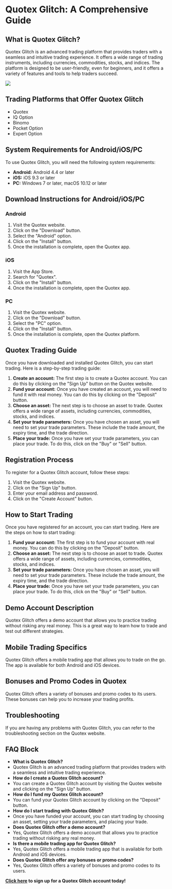 # Quotex Glitch: A Comprehensive Guide

## What is Quotex Glitch?

Quotex Glitch is an advanced trading platform that provides traders with
a seamless and intuitive trading experience. It offers a wide range of
trading instruments, including currencies, commodities, stocks, and
indices. The platform is designed to be user-friendly, even for
beginners, and it offers a variety of features and tools to help traders
succeed.

[![](https://static.quotex.io/files/4_en/300_250.jpg)](https://traff.sbs/brokerqxlid)

## Trading Platforms that Offer Quotex Glitch

-   Quotex
-   IQ Option
-   Binomo
-   Pocket Option
-   Expert Option

## System Requirements for Android/iOS/PC

To use Quotex Glitch, you will need the following system requirements:

-   **Android:** Android 4.4 or later
-   **iOS:** iOS 9.3 or later
-   **PC:** Windows 7 or later, macOS 10.12 or later

## Download Instructions for Android/iOS/PC

### Android

1.  Visit the Quotex website.
2.  Click on the "Download" button.
3.  Select the "Android" option.
4.  Click on the "Install" button.
5.  Once the installation is complete, open the Quotex app.

### iOS

1.  Visit the App Store.
2.  Search for "Quotex".
3.  Click on the "Install" button.
4.  Once the installation is complete, open the Quotex app.

### PC

1.  Visit the Quotex website.
2.  Click on the "Download" button.
3.  Select the "PC" option.
4.  Click on the "Install" button.
5.  Once the installation is complete, open the Quotex platform.

## Quotex Trading Guide

Once you have downloaded and installed Quotex Glitch, you can start
trading. Here is a step-by-step trading guide:

1.  **Create an account:** The first step is to create a Quotex account.
    You can do this by clicking on the "Sign Up" button on the
    Quotex website.
2.  **Fund your account:** Once you have created an account, you will
    need to fund it with real money. You can do this by clicking on the
    "Deposit" button.
3.  **Choose an asset:** The next step is to choose an asset to trade.
    Quotex offers a wide range of assets, including currencies,
    commodities, stocks, and indices.
4.  **Set your trade parameters:** Once you have chosen an asset, you
    will need to set your trade parameters. These include the trade
    amount, the expiry time, and the trade direction.
5.  **Place your trade:** Once you have set your trade parameters, you
    can place your trade. To do this, click on the "Buy" or
    "Sell" button.

## Registration Process

To register for a Quotex Glitch account, follow these steps:

1.  Visit the Quotex website.
2.  Click on the "Sign Up" button.
3.  Enter your email address and password.
4.  Click on the "Create Account" button.

## How to Start Trading

Once you have registered for an account, you can start trading. Here are
the steps on how to start trading:

1.  **Fund your account:** The first step is to fund your account with
    real money. You can do this by clicking on the "Deposit"
    button.
2.  **Choose an asset:** The next step is to choose an asset to trade.
    Quotex offers a wide range of assets, including currencies,
    commodities, stocks, and indices.
3.  **Set your trade parameters:** Once you have chosen an asset, you
    will need to set your trade parameters. These include the trade
    amount, the expiry time, and the trade direction.
4.  **Place your trade:** Once you have set your trade parameters, you
    can place your trade. To do this, click on the "Buy" or
    "Sell" button.

## Demo Account Description

Quotex Glitch offers a demo account that allows you to practice trading
without risking any real money. This is a great way to learn how to
trade and test out different strategies.

## Mobile Trading Specifics

Quotex Glitch offers a mobile trading app that allows you to trade on
the go. The app is available for both Android and iOS devices.

## Bonuses and Promo Codes in Quotex

Quotex Glitch offers a variety of bonuses and promo codes to its users.
These bonuses can help you to increase your trading profits.

## Troubleshooting

If you are having any problems with Quotex Glitch, you can refer to the
troubleshooting section on the Quotex website.

## FAQ Block

-   **What is Quotex Glitch?**
-   Quotex Glitch is an advanced trading platform that provides traders
    with a seamless and intuitive trading experience.
-   **How do I create a Quotex Glitch account?**
-   You can create a Quotex Glitch account by visiting the Quotex
    website and clicking on the "Sign Up" button.
-   **How do I fund my Quotex Glitch account?**
-   You can fund your Quotex Glitch account by clicking on the
    "Deposit" button.
-   **How do I start trading with Quotex Glitch?**
-   Once you have funded your account, you can start trading by choosing
    an asset, setting your trade parameters, and placing your trade.
-   **Does Quotex Glitch offer a demo account?**
-   Yes, Quotex Glitch offers a demo account that allows you to practice
    trading without risking any real money.
-   **Is there a mobile trading app for Quotex Glitch?**
-   Yes, Quotex Glitch offers a mobile trading app that is available for
    both Android and iOS devices.
-   **Does Quotex Glitch offer any bonuses or promo codes?**
-   Yes, Quotex Glitch offers a variety of bonuses and promo codes to
    its users.

**[Click here](\%22https://traff.sbs/brokerqxsignup\%22) to sign up for
a Quotex Glitch account today!**

